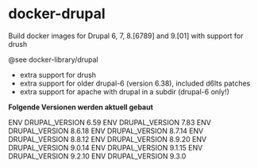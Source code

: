 # docker-drupal
Build docker images for Drupal 6, 7, 8.[6789] and 9.[01] with support for drush

@see docker-library/drupal

* extra support for drush
* extra support for older drupal-6 (version 6.38), included d6lts patches
* extra support for apache with drupal in a subdir (drupal-6 only!)

**Folgende Versionen werden aktuell gebaut**

ENV DRUPAL_VERSION 6.59
ENV DRUPAL_VERSION 7.83
ENV DRUPAL_VERSION 8.6.18
ENV DRUPAL_VERSION 8.7.14
ENV DRUPAL_VERSION 8.8.12
ENV DRUPAL_VERSION 8.9.20
ENV DRUPAL_VERSION 9.0.14
ENV DRUPAL_VERSION 9.1.15
ENV DRUPAL_VERSION 9.2.10
ENV DRUPAL_VERSION 9.3.0
